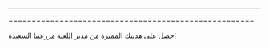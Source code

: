-----------------------------------------------------
=====================================================

احصل على هديتك المميزة من مدير اللعبة مزرعتنا السعيدة
